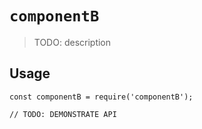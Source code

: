 # `componentB`

> TODO: description

## Usage

```
const componentB = require('componentB');

// TODO: DEMONSTRATE API
```
